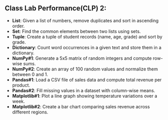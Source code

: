 ## Class Lab Performance(CLP) 2:

- **List**: Given a list of numbers, remove duplicates and sort in ascending order.
- **Set**: Find the common elements between two lists using sets.
- **Tuple**: Create a tuple of student records (name, age, grade) and sort by grade.
- **Dictionary**: Count word occurrences in a given text and store them in a dictionary.
- **NumPy#1**: Generate a 5x5 matrix of random integers and compute row-wise sums.
- **NumPy#2**: Create an array of 100 random values and normalize them between 0 and 1.
- **Pandas#1**: Load a CSV file of sales data and compute total revenue per product.
- **Pandas#2**: Fill missing values in a dataset with column-wise means.
- **Matplotlib#1**: Plot a line graph showing temperature variations over a week.
- **Matplotlib#2**: Create a bar chart comparing sales revenue across different regions.
